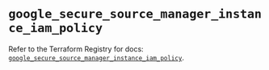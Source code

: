 # `google_secure_source_manager_instance_iam_policy`

Refer to the Terraform Registry for docs: [`google_secure_source_manager_instance_iam_policy`](https://registry.terraform.io/providers/hashicorp/google-beta/6.2.0/docs/resources/google_secure_source_manager_instance_iam_policy).
